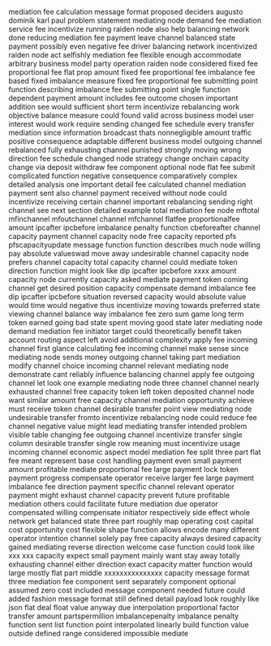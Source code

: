 mediation fee calculation message format proposed deciders augusto dominik karl paul problem statement mediating node demand fee mediation service fee incentivize running raiden node also help balancing network done reducing mediation fee payment leave channel balanced state payment possibly even negative fee driver balancing network incentivized raiden node act selfishly mediation fee flexible enough accommodate arbitrary business model party operation raiden node considered fixed fee proportional fee flat prop amount fixed fee proportional fee imbalance fee based fixed imbalance measure fixed fee proportional fee submitting point function describing imbalance fee submitting point single function dependent payment amount includes fee outcome chosen important addition see would sufficient short term incentivize rebalancing work objective balance measure could found valid across business model user interest would work require sending changed fee schedule every transfer mediation since information broadcast thats nonnegligible amount traffic positive consequence adaptable different business model outgoing channel rebalanced fully exhausting channel punished strongly moving wrong direction fee schedule changed node strategy change onchain capacity change via deposit withdraw fee component optional node flat fee submit complicated function negative consequence comparatively complex detailed analysis one important detail fee calculated channel mediation payment sent also channel payment received without node could incentivize receiving certain channel important rebalancing sending right channel see next section detailed example total mediation fee node mftotal mfinchannel mfoutchannel channel mfchannel flatfee proportionalfee amount ipcafter ipcbefore imbalance penalty function cbeforeafter channel capacity payment channel capacity node free capacity reported pfs pfscapacityupdate message function function describes much node willing pay absolute valueswad move away undesirable channel capacity node prefers channel capacity total capacity channel could mediate token direction function might look like dip ipcafter ipcbefore xxxx amount capacity node currently capacity asked mediate payment token coming channel get desired position capacity compensate demand imbalance fee dip ipcafter ipcbefore situation reversed capacity would absolute value would time would negative thus incentivize moving towards preferred state viewing channel balance way imbalance fee zero sum game long term token earned going bad state spent moving good state later mediating node demand mediation fee initiator target could theoretically benefit taken account routing aspect left avoid additional complexity apply fee incoming channel first glance calculating fee incoming channel make sense since mediating node sends money outgoing channel taking part mediation modify channel choice incoming channel relevant mediating node demonstrate cant reliably influence balancing channel apply fee outgoing channel let look one example mediating node three channel channel nearly exhausted channel free capacity token left token deposited channel node want similar amount free capacity channel mediation opportunity achieve must receive token channel desirable transfer point view mediating node undesirable transfer fromto incentivize rebalancing node could reduce fee channel negative value might lead mediating transfer intended problem visible table changing fee outgoing channel incentivize transfer single column desirable transfer single row meaning must incentivize usage incoming channel economic aspect model mediation fee split three part flat fee meant represent base cost handling payment even small payment amount profitable mediate proportional fee large payment lock token payment progress compensate operator receive larger fee large payment imbalance fee direction payment specific channel relevant operator payment might exhaust channel capacity prevent future profitable mediation others could facilitate future mediation due operator compensated willing compensate initiator respectively side effect whole network get balanced state three part roughly map operating cost capital cost opportunity cost flexible shape function allows encode many different operator intention channel solely pay free capacity always desired capacity gained mediating reverse direction welcome case function could look like xxx xxx capacity expect small payment mainly want stay away totally exhausting channel either direction exact capacity matter function would large mostly flat part middle xxxxxxxxxxxxxxx capacity message format three mediation fee component sent separately component optional assumed zero cost included message component needed future could added fashion message format still defined detail payload look roughly like json flat deal float value anyway due interpolation proportional factor transfer amount partspermillion imbalancepenalty imbalance penalty function sent list function point interpolated linearly build function value outside defined range considered impossible mediate